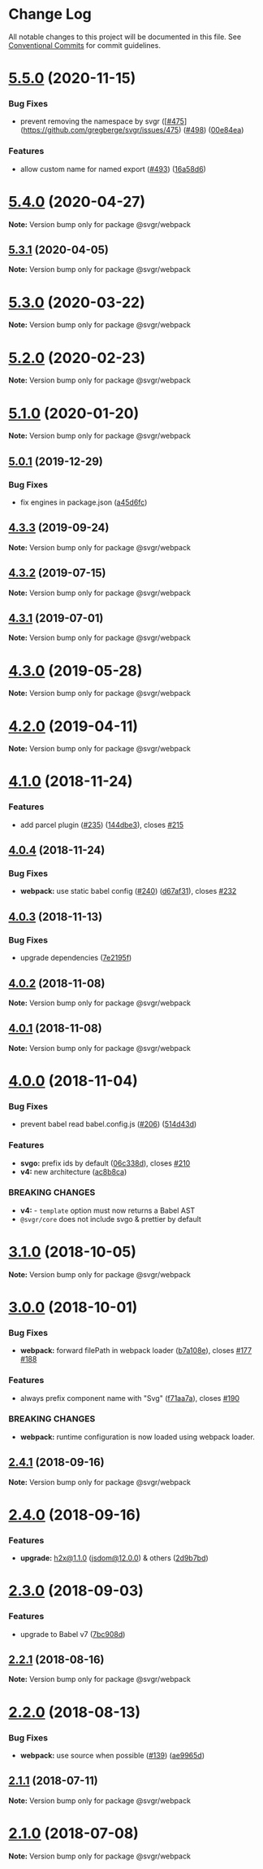 # Change Log

All notable changes to this project will be documented in this file.
See [Conventional Commits](https://conventionalcommits.org) for commit guidelines.

# [5.5.0](https://github.com/gregberge/svgr/tree/master/packages/webpack/compare/v5.4.0...v5.5.0) (2020-11-15)

### Bug Fixes

* prevent removing the namespace by svgr ([[#475](https://github.com/gregberge/svgr/tree/master/packages/webpack/issues/475)](<https://github.com/gregberge/svgr/issues/475>) ([#498](https://github.com/gregberge/svgr/tree/master/packages/webpack/issues/498)) ([00e84ea](https://github.com/gregberge/svgr/tree/master/packages/webpack/commit/00e84ead96d89bcbd072b9585b4db1365e392d33))

### Features

* allow custom name for named export ([#493](https://github.com/gregberge/svgr/tree/master/packages/webpack/issues/493)) ([16a58d6](https://github.com/gregberge/svgr/tree/master/packages/webpack/commit/16a58d6e817c065f72a68be91600a1a360205f44))

# [5.4.0](https://github.com/gregberge/svgr/tree/master/packages/webpack/compare/v5.3.1...v5.4.0) (2020-04-27)

**Note:** Version bump only for package @svgr/webpack

## [5.3.1](https://github.com/gregberge/svgr/tree/master/packages/webpack/compare/v5.3.0...v5.3.1) (2020-04-05)

**Note:** Version bump only for package @svgr/webpack

# [5.3.0](https://github.com/gregberge/svgr/tree/master/packages/webpack/compare/v5.2.0...v5.3.0) (2020-03-22)

**Note:** Version bump only for package @svgr/webpack

# [5.2.0](https://github.com/gregberge/svgr/tree/master/packages/webpack/compare/v5.1.0...v5.2.0) (2020-02-23)

**Note:** Version bump only for package @svgr/webpack

# [5.1.0](https://github.com/gregberge/svgr/tree/master/packages/webpack/compare/v5.0.1...v5.1.0) (2020-01-20)

**Note:** Version bump only for package @svgr/webpack

## [5.0.1](https://github.com/gregberge/svgr/tree/master/packages/webpack/compare/v5.0.0...v5.0.1) (2019-12-29)

### Bug Fixes

* fix engines in package.json ([a45d6fc](https://github.com/gregberge/svgr/tree/master/packages/webpack/commit/a45d6fc8b43402bec60ed4e9273f90fdc65a23a7))

## [4.3.3](https://github.com/gregberge/svgr/tree/master/packages/webpack/compare/v4.3.2...v4.3.3) (2019-09-24)

**Note:** Version bump only for package @svgr/webpack

## [4.3.2](https://github.com/gregberge/svgr/tree/master/packages/webpack/compare/v4.3.1...v4.3.2) (2019-07-15)

**Note:** Version bump only for package @svgr/webpack

## [4.3.1](https://github.com/gregberge/svgr/tree/master/packages/webpack/compare/v4.3.0...v4.3.1) (2019-07-01)

**Note:** Version bump only for package @svgr/webpack

# [4.3.0](https://github.com/gregberge/svgr/tree/master/packages/webpack/compare/v4.2.0...v4.3.0) (2019-05-28)

**Note:** Version bump only for package @svgr/webpack

# [4.2.0](https://github.com/gregberge/svgr/tree/master/packages/webpack/compare/v4.1.0...v4.2.0) (2019-04-11)

**Note:** Version bump only for package @svgr/webpack

# [4.1.0](https://github.com/gregberge/svgr/compare/v4.0.4...v4.1.0) (2018-11-24)

### Features

* add parcel plugin ([#235](https://github.com/gregberge/svgr/issues/235)) ([144dbe3](https://github.com/gregberge/svgr/commit/144dbe3)), closes [#215](https://github.com/gregberge/svgr/issues/215)

## [4.0.4](https://github.com/gregberge/svgr/compare/v4.0.3...v4.0.4) (2018-11-24)

### Bug Fixes

* **webpack:** use static babel config ([#240](https://github.com/gregberge/svgr/issues/240)) ([d67af31](https://github.com/gregberge/svgr/commit/d67af31)), closes [#232](https://github.com/gregberge/svgr/issues/232)

## [4.0.3](https://github.com/gregberge/svgr/compare/v4.0.2...v4.0.3) (2018-11-13)

### Bug Fixes

* upgrade dependencies ([7e2195f](https://github.com/gregberge/svgr/commit/7e2195f))

## [4.0.2](https://github.com/gregberge/svgr/compare/v4.0.1...v4.0.2) (2018-11-08)

**Note:** Version bump only for package @svgr/webpack

## [4.0.1](https://github.com/gregberge/svgr/compare/v4.0.0...v4.0.1) (2018-11-08)

**Note:** Version bump only for package @svgr/webpack

# [4.0.0](https://github.com/gregberge/svgr/compare/v3.1.0...v4.0.0) (2018-11-04)

### Bug Fixes

* prevent babel read babel.config.js ([#206](https://github.com/gregberge/svgr/issues/206)) ([514d43d](https://github.com/gregberge/svgr/commit/514d43d))

### Features

* **svgo:** prefix ids by default ([06c338d](https://github.com/gregberge/svgr/commit/06c338d)), closes [#210](https://github.com/gregberge/svgr/issues/210)
* **v4:** new architecture ([ac8b8ca](https://github.com/gregberge/svgr/commit/ac8b8ca))

### BREAKING CHANGES

* **v4:** - `template` option must now returns a Babel AST
* `@svgr/core` does not include svgo & prettier by default

# [3.1.0](https://github.com/gregberge/svgr/compare/v3.0.0...v3.1.0) (2018-10-05)

**Note:** Version bump only for package @svgr/webpack

<a name="3.0.0"></a>

# [3.0.0](https://github.com/gregberge/svgr/compare/v2.4.1...v3.0.0) (2018-10-01)

### Bug Fixes

* **webpack:** forward filePath in webpack loader ([b7a108e](https://github.com/gregberge/svgr/commit/b7a108e)), closes [#177](https://github.com/gregberge/svgr/issues/177) [#188](https://github.com/gregberge/svgr/issues/188)

### Features

* always prefix component name with "Svg" ([f71aa7a](https://github.com/gregberge/svgr/commit/f71aa7a)), closes [#190](https://github.com/gregberge/svgr/issues/190)

### BREAKING CHANGES

* **webpack:** runtime configuration is now loaded using webpack
loader.

<a name="2.4.1"></a>

## [2.4.1](https://github.com/gregberge/svgr/compare/v2.4.0...v2.4.1) (2018-09-16)

**Note:** Version bump only for package @svgr/webpack

<a name="2.4.0"></a>

# [2.4.0](https://github.com/gregberge/svgr/compare/v2.3.0...v2.4.0) (2018-09-16)

### Features

* **upgrade:** h2x@1.1.0 (jsdom@12.0.0) & others ([2d9b7bd](https://github.com/gregberge/svgr/commit/2d9b7bd))

<a name="2.3.0"></a>

# [2.3.0](https://github.com/gregberge/svgr/compare/v2.2.1...v2.3.0) (2018-09-03)

### Features

* upgrade to Babel v7 ([7bc908d](https://github.com/gregberge/svgr/commit/7bc908d))

<a name="2.2.1"></a>

## [2.2.1](https://github.com/gregberge/svgr/compare/v2.2.0...v2.2.1) (2018-08-16)

**Note:** Version bump only for package @svgr/webpack

<a name="2.2.0"></a>

# [2.2.0](https://github.com/gregberge/svgr/compare/v2.1.1...v2.2.0) (2018-08-13)

### Bug Fixes

* **webpack:** use source when possible ([#139](https://github.com/gregberge/svgr/issues/139)) ([ae9965d](https://github.com/gregberge/svgr/commit/ae9965d))

<a name="2.1.1"></a>

## [2.1.1](https://github.com/gregberge/svgr/compare/v2.1.0...v2.1.1) (2018-07-11)

**Note:** Version bump only for package @svgr/webpack

<a name="2.1.0"></a>

# [2.1.0](https://github.com/gregberge/svgr/compare/v2.0.0...v2.1.0) (2018-07-08)

**Note:** Version bump only for package @svgr/webpack

